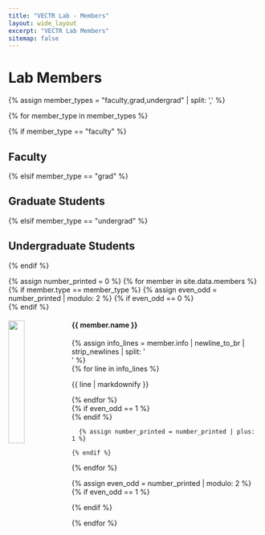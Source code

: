 ```yaml
---
title: "VECTR Lab - Members"
layout: wide_layout
excerpt: "VECTR Lab Members"
sitemap: false
---
```


# Lab Members

<!-- {% assign member_types = "faculty,grad,undergrad" | split: ',' %} -->
{% assign member_types = "faculty,grad,undergrad" | split: ',' %}

{% for member_type in member_types %}

  {% if member_type == "faculty" %}
## Faculty
  {% elsif member_type == "grad" %}
## Graduate Students
  {% elsif member_type == "undergrad" %}
## Undergraduate Students
  {% endif %}

<div markdown="0">
  {% assign number_printed = 0 %}
  {% for member in site.data.members %}
    {% if member.type == member_type %}
      <!---->
      {% assign even_odd = number_printed | modulo: 2 %}
      <!---->
      {% if even_odd == 0 %}
        <div class="row">
      {% endif %}
          <div class="col-sm-6 clearfix mb-4">
            <img src="/images/{{ member.photo }}" class="img-fluid rounded me-2" width="25%" style="float: left">
            <h4 class="mb-4">{{ member.name }}</h4>
            {% assign info_lines = member.info | newline_to_br | strip_newlines | split: '<br />' %}
            <div>
              {% for line in info_lines %}
                <p class="mb-n3">{{ line | markdownify }}</p>
              {% endfor %}
            </div>
          </div>
      {% if even_odd == 1 %}
        </div>
      {% endif %}

      {% assign number_printed = number_printed | plus: 1 %}

    {% endif %}
  {% endfor %}

  {% assign even_odd = number_printed | modulo: 2 %}
  {% if even_odd == 1 %}
    </div>
  {% endif %}
</div>

{% endfor %}


<!-- ## Alumni
<ul>
  {% for member in site.data.alumni %}
    <li>{{ member.name }}</li>
  {% endfor %}
</ul> -->
